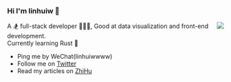 ### Hi I'm linhuiw 👋    

<img align="right" src="https://github-readme-stats.vercel.app/api?username=linhuiw&show_icons=true&icon_color=0366d6&text_color=24292e&bg_color=ffffff&hide_title=true&count_private=true" />


A 🏂 full-stack developer 🏄🏻‍♂️, Good at data visualization and front-end development. <br/>
Currently learning Rust 🦀️ 


- Ping me by WeChat(linhuiwwww)
- Follow me on [Twitter](https://twitter.com/linhuiww)
- Read my articles on [ZhiHu](https://www.zhihu.com/people/linhuiw)
